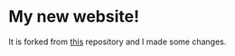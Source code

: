 # My new website!

It is forked from <a href="https://github.com/RyanFitzgerald/devfolio" target="_blank">this</a> repository and I made some changes.
